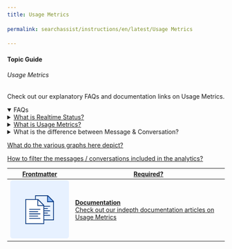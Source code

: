```yaml
---
title: Usage Metrics

permalink: searchassist/instructions/en/latest/Usage Metrics

---
```


#### Topic Guide
###### Usage Metrics

 Check out our explanatory FAQs and documentation links on Usage Metrics.

<details open>
  <summary>FAQs
  </summary>
 <a class="nested-accordian-link" target="_blank" href="https://developer.kore.ai/docs/bots/analyzing-your-bot/dashboard/#Usage_Metrics">

  <details class="nested-details">
 
  <summary>What is Realtime Status?
  </summary>

 
 Realtime status gives an overview of your Bot usage at a given point in time and is auto-refreshed at set periodic intervals

  </details>
 </a>


  <a class="nested-accordian-link" target="_blank" href="https://developer.kore.ai/docs/bots/analyzing-your-bot/dashboard/#Usage_Metrics">
 
  <details class="nested-details">
 
  <summary>What is Usage Metrics?
  </summary>

 
   Usage metrics give an idea regarding the bot performance in terms of the frequency of user interaction, channels of interaction, tasks performed, etc.


  </details>
 </a>


<a class="nested-accordian-link no-doc-ext-link"  >
 
  <details class="nested-details">
 
  <summary>What is the difference between Message & Conversation?
  </summary>

 
   Messages are volley between the user and the bot while conversation is a series of messages within the given time frame without change in intent.


  </details>
 </a>
 

 <a class="doc-link" target="_blank" href="https://developer.kore.ai/docs/bots/analyzing-your-bot/dashboard/#Usage_Metrics">
 
 
   What do the various graphs here depict?

</a>
 <a class="doc-link" target="_blank" href="https://developer.kore.ai/docs/bots/analyzing-your-bot/dashboard/#Filter_Criteria">
 
 
   How to filter the messages / conversations included in the analytics?

</a>

 </details>

 <a class="doc-link" target="_blank" href="https://developer.kore.ai/docs/bots/analyzing-your-bot/dashboard/#Usage_Metrics">
 

| Frontmatter | Required? |
|-------------|-------------|
| ![alt text](images/docIcon.svg "Title") | **Documentation**  <br /> Check out our indepth documentation articles on Usage Metrics | 


</a>
